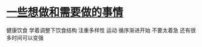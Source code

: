 # [一些想做和需要做的事情](https://github.com/zerone0x/tmpbackup/issues/107)

健康饮食 学着调整下饮食结构 注重多样性
运动 循序渐进开始 不要太着急 还有很多时间可以变强